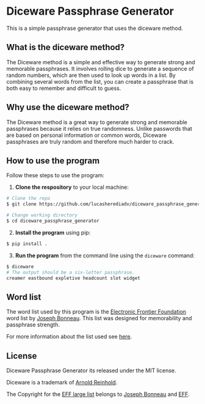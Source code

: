 # Diceware Passphrase Generator

This is a simple passphrase generator that uses the diceware method.

## What is the diceware method?

The Diceware method is a simple and effective way to generate strong and memorable passphrases. It involves rolling dice to generate a sequence of random numbers, which are then used to look up words in a list. By combining several words from the list, you can create a passphrase that is both easy to remember and difficult to guess.

## Why use the diceware method?

The Diceware method is a great way to generate strong and memorable passphrases because it relies on true randomness. Unlike passwords that are based on personal information or common words, Diceware passphrases are truly random and therefore much harder to crack.

## How to use the program

Follow these steps to use the program:

1. **Clone the respository** to your local machine:

```sh
# Clone the repo
$ git clone https://github.com/lucasherediadv/diceware_passphrase_generator.git

# Change working directory
$ cd diceware_passphrase_generator
```

2. **Install the program** using pip:

```sh
$ pip install .
```

3. **Run the program** from the command line using the `diceware` command:

```sh
$ diceware
# The output should be a six-letter passphrase.
creamer eastbound expletive headcount slot widget
```

## Word list

The word list used by this program is the [Electronic Frontier Foundation](https://www.eff.org/files/2016/07/18/eff_large_wordlist.txt) word list by [Joseph Bonneau](https://www.eff.org/about/staff/joseph-bonneau). This list was designed for memorability and passphrase strength.

For more information about the list used see [here](https://www.eff.org/deeplinks/2016/07/new-wordlists-random-passphrases).

## License

Diceware Passphrase Generator its released under the MIT license.

Diceware is a trademark of [Arnold Reinhold](https://theworld.com/~reinhold/).

The Copyright for the [EFF large list](https://www.eff.org/files/2016/07/18/eff_large_wordlist.txt) belongs to [Joseph Bonneau](https://www.eff.org/about/staff/joseph-bonneau) and [EFF](https://www.eff.org/).
